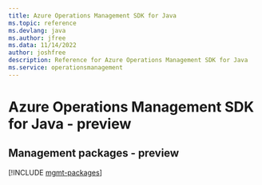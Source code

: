 ```yaml
---
title: Azure Operations Management SDK for Java
ms.topic: reference
ms.devlang: java
ms.author: jfree
ms.data: 11/14/2022
author: joshfree
description: Reference for Azure Operations Management SDK for Java
ms.service: operationsmanagement
---
```

# Azure Operations Management SDK for Java - preview

## Management packages - preview
[!INCLUDE [mgmt-packages](operations-management-mgmt-index.md)]